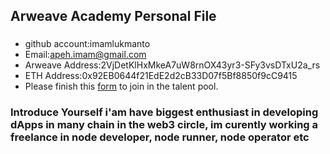 ## Arweave Academy Personal File
###

- github account:imamlukmanto
- Email:apeh.imam@gmail.com
- Arweave Address:2VjDetKlHxMkeA7uW8rnOX43yr3-SFy3vsDTxU2a_rs
- ETH Address:0x92EB0644f21EdE2d2cB33D07f5Bf8850f9cC9415
- Please finish this [form](https://docs.google.com/forms/d/e/1FAIpQLSfWA5fIIcBgmRppm3jNz5vmf9Mai_QMVil-2pO4r7YKn_Zhtw/viewform?usp=sf_link) to join in the talent pool.

### Introduce Yourself i'am have biggest enthusiast in developing dApps in many chain in the web3 circle, im curently working a freelance in node developer, node runner, node operator etc
